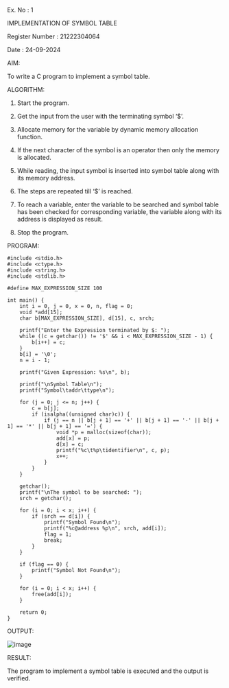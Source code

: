 Ex. No : 1

IMPLEMENTATION OF SYMBOL TABLE

Register Number : 21222304064

Date : 24-09-2024


AIM:

To write a C program to implement a symbol table.


ALGORITHM:

1. Start the program.
   
2. Get the input from the user with the terminating symbol ‘$’.
   
3. Allocate memory for the variable by dynamic memory allocation function.
   
4. If the next character of the symbol is an operator then only the memory is allocated.
   
5. While reading, the input symbol is inserted into symbol table along with its memory address.
    
6. The steps are repeated till ‘$’ is reached.
    
7. To reach a variable, enter the variable to be searched and symbol table has been checked for corresponding variable, the 
   variable along with its address is displayed as result.

8. Stop the program.


PROGRAM:
```
#include <stdio.h>
#include <ctype.h>
#include <string.h>
#include <stdlib.h>

#define MAX_EXPRESSION_SIZE 100

int main() {
    int i = 0, j = 0, x = 0, n, flag = 0;
    void *add[15];
    char b[MAX_EXPRESSION_SIZE], d[15], c, srch;

    printf("Enter the Expression terminated by $: ");
    while ((c = getchar()) != '$' && i < MAX_EXPRESSION_SIZE - 1) {
        b[i++] = c;
    }
    b[i] = '\0';
    n = i - 1;

    printf("Given Expression: %s\n", b);

    printf("\nSymbol Table\n");
    printf("Symbol\taddr\ttype\n");

    for (j = 0; j <= n; j++) {
        c = b[j];
        if (isalpha((unsigned char)c)) {
            if (j == n || b[j + 1] == '+' || b[j + 1] == '-' || b[j + 1] == '*' || b[j + 1] == '=') {
                void *p = malloc(sizeof(char));
                add[x] = p;
                d[x] = c;
                printf("%c\t%p\tidentifier\n", c, p);
                x++;
            }
        }
    }

    getchar();
    printf("\nThe symbol to be searched: ");
    srch = getchar();

    for (i = 0; i < x; i++) {
        if (srch == d[i]) {
            printf("Symbol Found\n");
            printf("%c@address %p\n", srch, add[i]);
            flag = 1;
            break;
        }
    }

    if (flag == 0) {
        printf("Symbol Not Found\n");
    }

    for (i = 0; i < x; i++) {
        free(add[i]);
    }

    return 0;
}

```


OUTPUT:

![image](https://github.com/user-attachments/assets/0eda6eb1-67b4-4d1b-a097-097f9d03d65c)


RESULT:

The program to implement a symbol table is executed and the output is verified.
